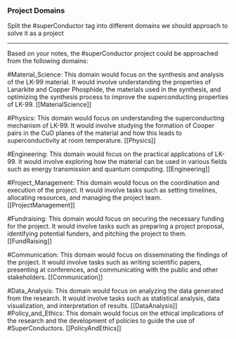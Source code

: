 ### Project Domains
  
Split the #superConductor tag into different domains we should approach to solve it as a project

---
Based on your notes, the #superConductor project could be approached from the following domains:

#Material_Science: This domain would focus on the synthesis and analysis of the LK-99 material. It would involve understanding the properties of Lanarkite and Copper Phosphide, the materials used in the synthesis, and optimizing the synthesis process to improve the superconducting properties of LK-99. [[MaterialScience]]

#Physics: This domain would focus on understanding the superconducting mechanism of LK-99. It would involve studying the formation of Cooper pairs in the CuO planes of the material and how this leads to superconductivity at room temperature. [[Physics]]

#Engineering: This domain would focus on the practical applications of LK-99. It would involve exploring how the material can be used in various fields such as energy transmission and quantum computing. [[Engineering]]

#Project_Management: This domain would focus on the coordination and execution of the project. It would involve tasks such as setting timelines, allocating resources, and managing the project team.[[ProjectManagement]]

#Fundraising: This domain would focus on securing the necessary funding for the project. It would involve tasks such as preparing a project proposal, identifying potential funders, and pitching the project to them.[[FundRaising]]

#Communication: This domain would focus on disseminating the findings of the project. It would involve tasks such as writing scientific papers, presenting at conferences, and communicating with the public and other stakeholders. [[Communication]]

#Data_Analysis: This domain would focus on analyzing the data generated from the research. It would involve tasks such as statistical analysis, data visualization, and interpretation of results. [[DataAnalysis]]
#Policy_and_Ethics: This domain would focus on the ethical implications of the research and the development of policies to guide the use of #SuperConductors. [[PolicyAndEthics]]